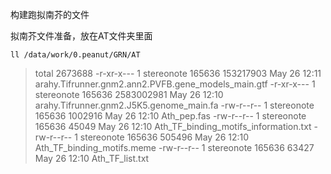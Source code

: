 构建跑拟南芥的文件

拟南芥文件准备，放在AT文件夹里面
```shell
ll /data/work/0.peanut/GRN/AT
```
>total 2673688
>-r-xr-x--- 1 stereonote 165636  153217903 May 26 12:11 arahy.Tifrunner.gnm2.ann2.PVFB.gene_models_main.gtf
>-r-xr-x--- 1 stereonote 165636 2583002981 May 26 12:10 arahy.Tifrunner.gnm2.J5K5.genome_main.fa
>-rw-r--r-- 1 stereonote 165636    1002916 May 26 12:10 Ath_pep.fas
>-rw-r--r-- 1 stereonote 165636      45049 May 26 12:10 Ath_TF_binding_motifs_information.txt
>-rw-r--r-- 1 stereonote 165636     505496 May 26 12:10 Ath_TF_binding_motifs.meme
>-rw-r--r-- 1 stereonote 165636      63427 May 26 12:10 Ath_TF_list.txt
